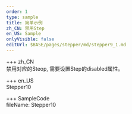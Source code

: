 ```yaml
---   
order: 1  
type: sample  
title: 简单示例   
zh_CN: 禁用Step   
en_US: Sample
onlyVisible: false
editUrl: $BASE/pages/stepper/md/stepper9_1.md
---      
```


+++ zh_CN   
禁用对应的Steop, 需要设置Step的disabled属性。

+++ en_US   
Stepper10

+++ SampleCode  
fileName: Stepper10
